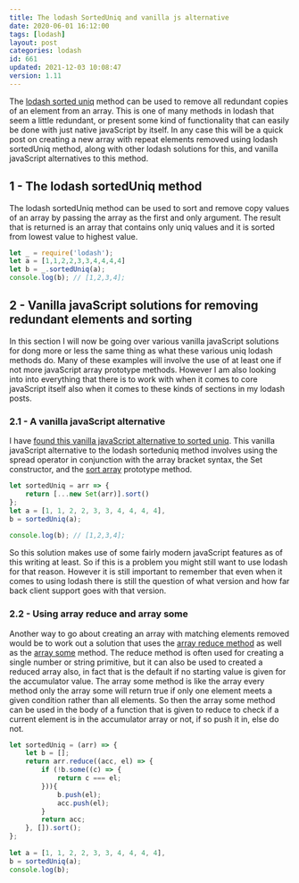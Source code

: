 ```yaml
---
title: The lodash SortedUniq and vanilla js alternative
date: 2020-06-01 16:12:00
tags: [lodash]
layout: post
categories: lodash
id: 661
updated: 2021-12-03 10:08:47
version: 1.11
---
```


The [lodash sorted uniq](https://lodash.com/docs/4.17.15#sortedUniq) method can be used to remove all redundant copies of an element from an array. This is one of many methods in lodash that seem a little redundant, or present some kind of functionality that can easily be done with just native javaScript by itself. In any case this will be a quick post on creating a new array with repeat elements removed using lodash sortedUniq method, along with other lodash solutions for this, and vanilla javaScript alternatives to this method.

<!-- more -->

## 1 - The lodash sortedUniq method

The lodash sortedUniq method can be used to sort and remove copy values of an array by passing the array as the first and only argument. The result that is returned is an array that contains only uniq values and it is sorted from lowest value to highest value.

```js
let _ = require('lodash');
let a = [1,1,2,2,3,3,4,4,4,4]
let b = _.sortedUniq(a);
console.log(b); // [1,2,3,4];
```

## 2 - Vanilla javaScript solutions for removing redundant elements and sorting

In this section I will now be going over various vanilla javaScript solutions for dong more or less the same thing as what these various uniq lodash methods do. Many of these examples will involve the use of at least one if not more javaScript array prototype methods. However I am also looking into into everything that there is to work with when it comes to core javaScript itself also when it comes to these kinds of sections in my lodash posts.

### 2.1 - A vanilla javaScript alternative

I have [found this vanilla javaScript alternative to sorted uniq](https://youmightnotneed.com/lodash/#sortedUniq). This vanilla javaScript alternative to the lodash sorteduniq method involves using the spread operator in conjunction with the array bracket syntax, the Set constructor, and the [sort array](/2019/12/02/js-array-sort/) prototype method.

```js
let sortedUniq = arr => {
    return [...new Set(arr)].sort()
};
let a = [1, 1, 2, 2, 3, 3, 4, 4, 4, 4],
b = sortedUniq(a);
 
console.log(b); // [1,2,3,4];
```

So this solution makes use of some fairly modern javaScript features as of this writing at least. So if this is a problem you might still want to use lodash for that reason. However it is still important to remember that even when it comes to using lodash there is still the question of what version and how far back client support goes with that version.

### 2.2 - Using array reduce and array some

Another way to go about creating an array with matching elements removed would be to work out a solution that uses the [array reduce method](/2021/07/13/js-array-reduce/) as well as the [array some](https://developer.mozilla.org/en-US/docs/Web/JavaScript/Reference/Global_Objects/Array/some) method. The reduce method is often used for creating a single number or string primitive, but it can also be used to created a reduced array also, in fact that is the default if no starting value is given for the accumulator value. The array some method is like the array every method only the array some will return true if only one element meets a given condition rather than all elements. So then the array some method can be used in the body of a function that is given to reduce to check if a current element is in the accumulator array or not, if so push it in, else do not.

```js
let sortedUniq = (arr) => {
    let b = [];
    return arr.reduce((acc, el) => {
        if (!b.some((c) => {
            return c === el;
        })){
            b.push(el);
            acc.push(el);
        }
        return acc;
    }, []).sort();
};
 
let a = [1, 1, 2, 2, 3, 3, 4, 4, 4, 4],
b = sortedUniq(a);
console.log(b);
```
